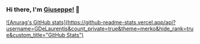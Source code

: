 ### Hi there, I'm [Giuseppe!](https://GDeLaurentis.github.io) 👋

[![Anurag's GitHub stats](https://github-readme-stats.vercel.app/api?username=GDeLaurentis&count_private=true&theme=merko&hide_rank=true&custom_title="GitHub Stats")](https://github.com/anuraghazra/github-readme-stats)
